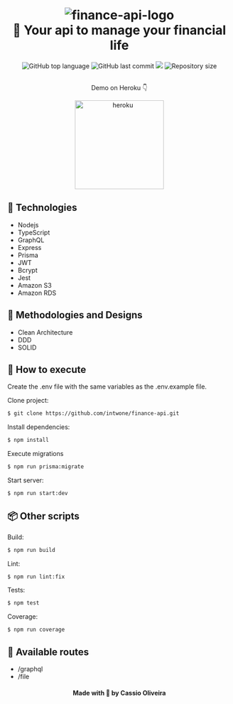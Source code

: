 <h1 align="center">
    <img src="https://i.ibb.co/pzbWcrM/finance-api-logo.png" alt="finance-api-logo" border="0">
    <br>
    🌟 Your api to manage your financial life
</h1>

<div align="center">
  <tr><img alt="GitHub top language" src="https://img.shields.io/github/languages/top/cassiosilva93/finance-api.svg"><tr>
  <tr><img alt="GitHub last commit" src="https://img.shields.io/github/last-commit/cassiosilva93/finance-api.svg"><tr>
  <tr><img src="https://codecov.io/gh/cassiosilva93/finance-api/branch/main/graph/badge.svg?token=C52HGZG6IV"/><tr>
  <tr><img alt="Repository size" src="https://img.shields.io/github/repo-size/cassiosilva93/finance-api.svg"><tr>
</div>

<br>

<div align="center">
  <p>Demo on Heroku 👇</p>
  <a href="https://intw-finance-api.herokuapp.com/health"><img width="200" src="https://i.ibb.co/cQ7MWHM/heroku.png" alt="heroku" border="0"></a>
</div>

## 🚀 Technologies

- Nodejs
- TypeScript
- GraphQL
- Express
- Prisma
- JWT
- Bcrypt
- Jest
- Amazon S3
- Amazon RDS

## 🎨 Methodologies and Designs

- Clean Architecture
- DDD
- SOLID

## 🏃 How to execute

Create the .env file with the same variables as the .env.example file.

Clone project:

```bash
$ git clone https://github.com/intwone/finance-api.git
```

Install dependencies:

```bash
$ npm install
```

Execute migrations

```bash
$ npm run prisma:migrate
```

Start server:

```bash
$ npm run start:dev
```

## 📦 Other scripts

Build:

```bash
$ npm run build
```

Lint:

```bash
$ npm run lint:fix
```

Tests:

```bash
$ npm test
```

Coverage:

```bash
$ npm run coverage
```

## 🔱 Available routes

- /graphql
- /file

<h4 align="center">Made with 💙 by Cassio Oliveira</h4>
